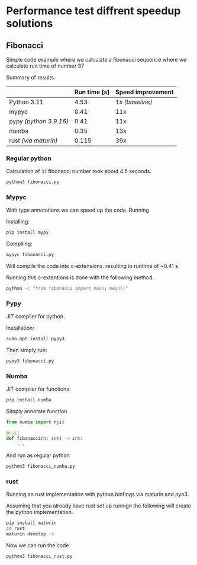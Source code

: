 # Performance test diffrent speedup solutions

## Fibonacci

Simple code example where we calculate a fibonacci sequence where we calculate run time of number 37

Summary of results.

||Run time [s]|Speed improvement|
|---|---|---|
|Python 3.11| 4.53 | 1x *(baseline)*|
|mypyc|0.41| 11x|
|pypy *(python 3.9.16)*| 0.41 | 11x |
|numba|0.35 | 13x |
|rust *(via maturin)*|0.115 | 39x |

### Regular python

Calculation of `37` fibonacci number took about 4.5 seconds.

```bash
python3 fibonacci.py
```

### Mypyc

With type annotations we can speed up the code.
Running

Installing:

```bash
pip install mypy
```

Compiling:

```bash
mypyc fibonacci.py
```

Will compile the code into c-extensions.
resulting in runtime of ~0.41 s.

Running this c-extentions is done with the following method.

```bash
python -c "from fibonacci import main; main()"
```

### Pypy

JIT compiler for python.

Installation:

```bash
sudo apt install pypy3
```

Then simply run:
```bash
pypy3 fibonacci.py
```

### Numba
JIT compiler for functions

```bash
pip install numba
```

Simply annotate function

```python
from numba import njit

@njit
def fibonacci(n: int) -> int:
    ...

```

And run as regular python

```bash
python3 fibonacci_numba.py
```

### rust
Running an rust implementation with python binfings via maturin and pyo3. 

Assuming that you already have rust set up runnign the following will create the python implementation.
```bash
pip install maturin
cd rust
maturin develop -r
```

Now we can run the code
```bash
python3 fibonacci_rust.py
```
